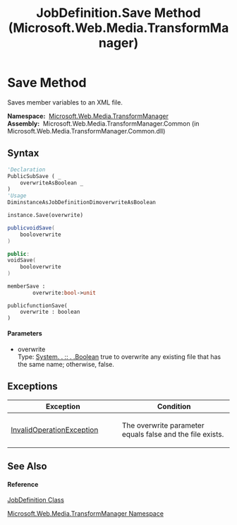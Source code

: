 ﻿---
title: JobDefinition.Save Method  (Microsoft.Web.Media.TransformManager)
TOCTitle: Save Method
ms:assetid: M:Microsoft.Web.Media.TransformManager.JobDefinition.Save(System.Boolean)
ms:mtpsurl: https://msdn.microsoft.com/en-us/library/microsoft.web.media.transformmanager.jobdefinition.save(v=VS.90)
ms:contentKeyID: 35520782
ms.date: 06/14/2012
mtps_version: v=VS.90
f1_keywords:
- Microsoft.Web.Media.TransformManager.JobDefinition.Save
dev_langs:
- CSharp
- JScript
- VB
- FSharp
- c++
api_location:
- Microsoft.Web.Media.TransformManager.Common.dll
api_name:
- Microsoft.Web.Media.TransformManager.JobDefinition.Save
api_type:
- Managed
topic_type:
- apiref
- kbSyntax
product_family_name: VS
ROBOTS: INDEX,FOLLOW
---

# Save Method

Saves member variables to an XML file.

**Namespace:**  [Microsoft.Web.Media.TransformManager](microsoft-web-media-transformmanager-namespace.md)  
**Assembly:**  Microsoft.Web.Media.TransformManager.Common (in Microsoft.Web.Media.TransformManager.Common.dll)

## Syntax

``` vb
'Declaration
PublicSubSave ( _
    overwriteAsBoolean _
)
'Usage
DiminstanceAsJobDefinitionDimoverwriteAsBoolean

instance.Save(overwrite)
```

``` csharp
publicvoidSave(
    booloverwrite
)
```

``` c++
public:
voidSave(
    booloverwrite
)
```

``` fsharp
memberSave : 
        overwrite:bool->unit
```

``` jscript
publicfunctionSave(
    overwrite : boolean
)
```

#### Parameters

  - overwrite  
    Type: [System. . :: . .Boolean](https://msdn.microsoft.com/en-us/library/a28wyd50\(v=vs.90\))  
    true to overwrite any existing file that has the same name; otherwise, false.  

## Exceptions

<table>
<colgroup>
<col style="width: 50%" />
<col style="width: 50%" />
</colgroup>
<thead>
<tr class="header">
<th>Exception</th>
<th>Condition</th>
</tr>
</thead>
<tbody>
<tr class="odd">
<td><a href="https://msdn.microsoft.com/en-us/library/2asft85a(v=vs.90)">InvalidOperationException</a></td>
<td><p>The overwrite parameter equals false and the file exists.</p></td>
</tr>
</tbody>
</table>


## See Also

#### Reference

[JobDefinition Class](jobdefinition-class-microsoft-web-media-transformmanager.md)

[Microsoft.Web.Media.TransformManager Namespace](microsoft-web-media-transformmanager-namespace.md)

